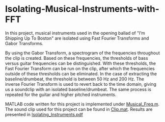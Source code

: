 # Isolating-Musical-Instruments-with-FFT
In this project, musical instruments used in the opening ballad of "I’m Shipping Up To Boston" are isolated using Fast Fourier Transforms and Gabor Transforms.

By using the Gabor Transform, a spectrogram of the frequencies throughout the clip is created. Based on these frequencies, the thresholds of bass versus guitar frequencies can be distinguished. With these thresholds, the Fast Fourier Transform can be run on the clip, after which the frequencies outside of these thresholds can be eliminated. In the case of extracting the baseline/drumbeat, the threshold is between 50 Hz and 200 Hz. The inverse Fourier Transform is used to revert back to the time domain, giving us a soundclip with an isolated baseline/drumbeat. The same process is repeated for the guitar and higher pitched instruments.

MATLAB code written for this project is implemented under [Musical_Freq.m](Musical_Freq.m). The sound clip used for this project can be found in [Clip.mat](Clip.mat). Results are presented in [Isolating_Instruments.pdf](Isolating_Instruments.pdf)

